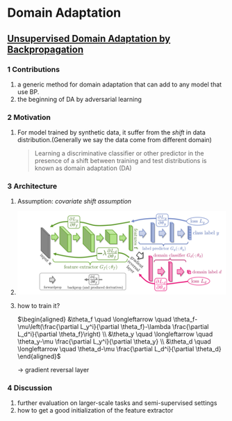# Domain Adaptation

## [Unsupervised Domain Adaptation by Backpropagation](http://arxiv.org/abs/1409.7495)

### 1 Contributions

1. a generic method for domain adaptation that can add to any model that use BP.
2. the beginning of DA by adversarial  learning

### 2 Motivation

1. For model trained by synthetic data, it suffer from the *shift* in data distribution.(Generally we say the data come from different domain)

    > Learning a discriminative classifier or other predictor in the presence of a shift between training and test distributions is known as domain adaptation (DA)

### 3 Architecture

1. Assumption: *covariate shift assumption*

2. ![image-20221117124142879](assets/image-20221117124142879.png)

3. how to train it?

    $\begin{aligned}
    &\theta_f \quad \longleftarrow \quad \theta_f-\mu\left(\frac{\partial L_y^i}{\partial \theta_f}-\lambda \frac{\partial L_d^i}{\partial \theta_f}\right) \\
    &\theta_y \quad \longleftarrow \quad \theta_y-\mu \frac{\partial L_y^i}{\partial \theta_y} \\
    &\theta_d \quad \longleftarrow \quad \theta_d-\mu \frac{\partial L_d^i}{\partial \theta_d}
    \end{aligned}$

    -> gradient reversal layer

### 4 Discussion

1. further evaluation on larger-scale tasks and semi-supervised settings
2. how to get a good initialization of the feature extractor
